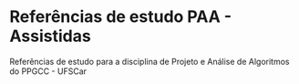 # Referências de estudo PAA - Assistidas
Referências de estudo para a disciplina de Projeto e Análise de Algoritmos do PPGCC - UFSCar


